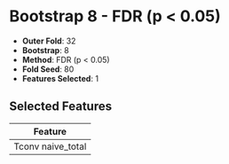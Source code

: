 # Bootstrap 8 - FDR (p < 0.05)

- **Outer Fold**: 32
- **Bootstrap**: 8
- **Method**: FDR (p < 0.05)
- **Fold Seed**: 80
- **Features Selected**: 1

## Selected Features

| Feature |
|---------|
| Tconv naive_total |
